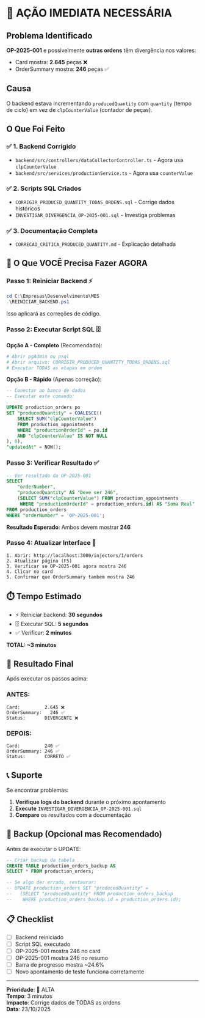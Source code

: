 # 🚨 AÇÃO IMEDIATA NECESSÁRIA

## Problema Identificado

**OP-2025-001** e possivelmente **outras ordens** têm divergência nos valores:
- Card mostra: **2.645** peças ❌
- OrderSummary mostra: **246** peças ✅

## Causa

O backend estava incrementando `producedQuantity` com `quantity` (tempo de ciclo) em vez de `clpCounterValue` (contador de peças).

## O Que Foi Feito

### ✅ 1. Backend Corrigido
- `backend/src/controllers/dataCollectorController.ts` - Agora usa `clpCounterValue`
- `backend/src/services/productionService.ts` - Agora usa `counterValue`

### ✅ 2. Scripts SQL Criados
- `CORRIGIR_PRODUCED_QUANTITY_TODAS_ORDENS.sql` - Corrige dados históricos
- `INVESTIGAR_DIVERGENCIA_OP-2025-001.sql` - Investiga problemas

### ✅ 3. Documentação Completa
- `CORRECAO_CRITICA_PRODUCED_QUANTITY.md` - Explicação detalhada

## 🔧 O Que VOCÊ Precisa Fazer AGORA

### Passo 1: Reiniciar Backend ⚡

```powershell
cd C:\Empresas\Desenvolvimento\MES
.\REINICIAR_BACKEND.ps1
```

Isso aplicará as correções de código.

### Passo 2: Executar Script SQL 🗄️

**Opção A - Completo** (Recomendado):
```powershell
# Abrir pgAdmin ou psql
# Abrir arquivo: CORRIGIR_PRODUCED_QUANTITY_TODAS_ORDENS.sql
# Executar TODAS as etapas em ordem
```

**Opção B - Rápido** (Apenas correção):
```sql
-- Conectar ao banco de dados
-- Executar este comando:

UPDATE production_orders po
SET "producedQuantity" = COALESCE((
    SELECT SUM("clpCounterValue")
    FROM production_appointments
    WHERE "productionOrderId" = po.id
    AND "clpCounterValue" IS NOT NULL
), 0),
"updatedAt" = NOW();
```

### Passo 3: Verificar Resultado ✅

```sql
-- Ver resultado da OP-2025-001
SELECT 
    "orderNumber",
    "producedQuantity" AS "Deve ser 246",
    (SELECT SUM("clpCounterValue") FROM production_appointments 
     WHERE "productionOrderId" = production_orders.id) AS "Soma Real"
FROM production_orders
WHERE "orderNumber" = 'OP-2025-001';
```

**Resultado Esperado**: Ambos devem mostrar **246**

### Passo 4: Atualizar Interface 🔄

```
1. Abrir: http://localhost:3000/injectors/1/orders
2. Atualizar página (F5)
3. Verificar se OP-2025-001 agora mostra 246
4. Clicar no card
5. Confirmar que OrderSummary também mostra 246
```

## ⏱️ Tempo Estimado

- ⚡ Reiniciar backend: **30 segundos**
- 🗄️ Executar SQL: **5 segundos**
- ✅ Verificar: **2 minutos**

**TOTAL: ~3 minutos**

## 🎯 Resultado Final

Após executar os passos acima:

### ANTES:
```
Card:         2.645 ❌
OrderSummary:   246 ✅
Status:       DIVERGENTE ❌
```

### DEPOIS:
```
Card:         246 ✅
OrderSummary: 246 ✅
Status:       CORRETO ✅
```

## 📞 Suporte

Se encontrar problemas:

1. **Verifique logs do backend** durante o próximo apontamento
2. **Execute** `INVESTIGAR_DIVERGENCIA_OP-2025-001.sql`
3. **Compare** os resultados com a documentação

## 🔐 Backup (Opcional mas Recomendado)

Antes de executar o UPDATE:

```sql
-- Criar backup da tabela
CREATE TABLE production_orders_backup AS 
SELECT * FROM production_orders;

-- Se algo der errado, restaurar:
-- UPDATE production_orders SET "producedQuantity" = 
--   (SELECT "producedQuantity" FROM production_orders_backup 
--    WHERE production_orders_backup.id = production_orders.id);
```

## 📋 Checklist

- [ ] Backend reiniciado
- [ ] Script SQL executado
- [ ] OP-2025-001 mostra 246 no card
- [ ] OP-2025-001 mostra 246 no resumo
- [ ] Barra de progresso mostra ~24.6%
- [ ] Novo apontamento de teste funciona corretamente

---
**Prioridade**: 🔴 ALTA  
**Tempo**: 3 minutos  
**Impacto**: Corrige dados de TODAS as ordens  
**Data**: 23/10/2025

